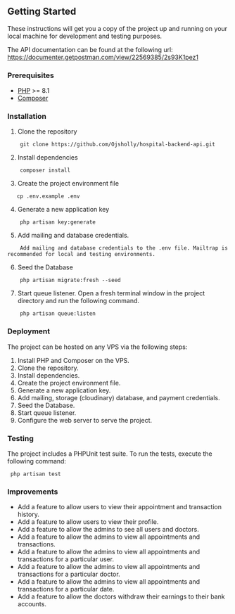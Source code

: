 ## Getting Started

These instructions will get you a copy of the project up and running on your local machine for development and testing purposes.

The API documentation can be found at the following url: https://documenter.getpostman.com/view/22569385/2s93K1pez1

### Prerequisites
- [PHP](https://secure.php.net/downloads.php) >= 8.1
- [Composer](https://getcomposer.org/)

### Installation
1. Clone the repository
```
    git clone https://github.com/Ojsholly/hospital-backend-api.git
```

2. Install dependencies
```
    composer install
```

3. Create the project environment file
```
   cp .env.example .env
```

4. Generate a new application key
```  
    php artisan key:generate
```
5. Add mailing and database credentials.
```  
    Add mailing and database credentials to the .env file. Mailtrap is recommended for local and testing environments.
```

6. Seed the Database
```  
    php artisan migrate:fresh --seed
```

7. Start queue listener.
   Open a fresh terminal window in the project directory and run the following command.

```  
    php artisan queue:listen
```

### Deployment
The project can be hosted on any VPS via the following steps:
1. Install PHP and Composer on the VPS.
2. Clone the repository.
3. Install dependencies.
4. Create the project environment file.
5. Generate a new application key.
6. Add mailing, storage (cloudinary) database, and payment credentials.
7. Seed the Database.
8. Start queue listener.
9. Configure the web server to serve the project.


### Testing
The project includes a PHPUnit test suite. To run the tests, execute the following command:
```
 php artisan test
```

### Improvements
- Add a feature to allow users to view their appointment and transaction history.
- Add a feature to allow users to view their profile.
- Add a feature to allow the admins to see all users and doctors.
- Add a feature to allow the admins to view all appointments and transactions.
- Add a feature to allow the admins to view all appointments and transactions for a particular user.
- Add a feature to allow the admins to view all appointments and transactions for a particular doctor.
- Add a feature to allow the admins to view all appointments and transactions for a particular date.
- Add a feature to allow the doctors withdraw their earnings to their bank accounts.

